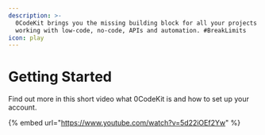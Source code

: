 ```yaml
---
description: >-
  0CodeKit brings you the missing building block for all your projects when
  working with low-code, no-code, APIs and automation. #BreakLimits
icon: play
---
```


# Getting Started

Find out more in this short video what 0CodeKit is and how to set up your account.

{% embed url="https://www.youtube.com/watch?v=5d22iOEf2Yw" %}

